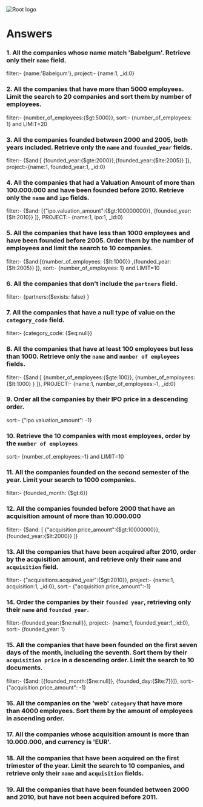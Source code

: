 ![Root logo](https://imgur.com/Hq8xgzy.png)
# Answers

### 1. All the companies whose name match 'Babelgum'. Retrieve only their `name` field.
filter:- {name:'Babelgum'}, project:- {name:1, _id:0}


### 2. All the companies that have more than 5000 employees. Limit the search to 20 companies and sort them by **number of employees**.

filter:- {number_of_employees:{$gt:5000}}, sort:- {number_of_employees: 1} and LIMIT=20

### 3. All the companies founded between 2000 and 2005, both years included. Retrieve only the `name` and `founded_year` fields.

filter:- {$and:[ {founded_year:{$gte:2000}},{founded_year:{$lte:2005}} ]}, project:-{name:1, founded_year:1, _id:0}

### 4. All the companies that had a Valuation Amount of more than 100.000.000 and have been founded before 2010. Retrieve only the `name` and `ipo` fields.

filter:- {$and: [{"ipo.valuation_amount":{$gt:100000000}}, {founded_year: {$lt:2010}} ]}, PROJECT:- {name:1, ipo:1, _id:0}

### 5. All the companies that have less than 1000 employees and have been founded before 2005. Order them by the number of employees and limit the search to 10 companies.
filter:- {$and:[{number_of_employees: {$lt:1000}} ,{founded_year: {$lt:2005}} ]}, sort:- {number_of_employees: 1} and LIMIT=10

### 6. All the companies that don't include the `partners` field.
filter:- {partners:{$exists: false} }

### 7. All the companies that have a null type of value on the `category_code` field.

filter:- {category_code: {$eq:null}}

### 8. All the companies that have at least 100 employees but less than 1000. Retrieve only the `name` and `number of employees` fields.

filter:- {$and:[ {number_of_employees:{$gte:100}}, {number_of_employees:{$lt:1000} } ]},  PROJECT:- {name:1, number_of_employees:-1, _id:0}

### 9. Order all the companies by their IPO price in a descending order.

sort:- {"ipo.valuation_amount": -1}

### 10. Retrieve the 10 companies with most employees, order by the `number of employees`

sort:- {number_of_employees:-1} and LIMIT=10

### 11. All the companies founded on the second semester of the year. Limit your search to 1000 companies.

filter:- {founded_month: {$gt:6}}

### 12. All the companies founded before 2000 that have an acquisition amount of more than 10.000.000

filter:- {$and: [ {"acquisition.price_amount":{$gt:10000000}}, {founded_year:{$lt:2000}} ]}

### 13. All the companies that have been acquired after 2010, order by the acquisition amount, and retrieve only their `name` and `acquisition` field.
filter:- {"acquisitions.acquired_year":{$gt:2010}}, project:- {name:1, acquisition:1, _id:0}, sort:- {"acquisition.price_amount":-1}

### 14. Order the companies by their `founded year`, retrieving only their `name` and `founded year`.

filter:-{founded_year:{$ne:null}}, project:- {name:1, founded_year:1,_id:0}, sort:- {founded_year: 1}

### 15. All the companies that have been founded on the first seven days of the month, including the seventh. Sort them by their `acquisition price` in a descending order. Limit the search to 10 documents.

filter:- {$and: [{founded_month:{$ne:null}}, {founded_day:{$lte:7}}]}, sort:- {"acquisition.price_amount": -1}

### 16. All the companies on the 'web' `category` that have more than 4000 employees. Sort them by the amount of employees in ascending order.

<!-- Your Code Goes Here -->

### 17. All the companies whose acquisition amount is more than 10.000.000, and currency is 'EUR'.

<!-- Your Code Goes Here -->

### 18. All the companies that have been acquired on the first trimester of the year. Limit the search to 10 companies, and retrieve only their `name` and `acquisition` fields.

<!-- Your Code Goes Here -->

### 19. All the companies that have been founded between 2000 and 2010, but have not been acquired before 2011.

<!-- Your Code Goes Here -->
